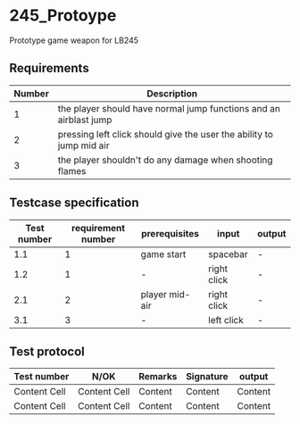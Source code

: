 # 245_Protoype
Prototype game weapon for LB245
## Requirements
| Number  | Description |
| ------------- | ------------- |
| 1 | the player should have normal jump functions and an airblast jump|
| 2 | pressing left click should give the user the ability to jump mid air|
| 3 | the player shouldn't do any damage when shooting flames |


## Testcase specification
| Test number  | requirement number | prerequisites | input | output |
| ------------- | ------------- | ------------ | ------------ | ------------ |
| 1.1 | 1 | game start | spacebar | - |
| 1.2  | 1 | - | right click | - | 
| 2.1 | 2 | player mid-air | right click | - |
| 3.1  | 3 | - | left click | - |

## Test protocol
| Test number  | N/OK | Remarks | Signature | output |
| ------------- | ------------- | ------------ | ------------ | ------------ |
| Content Cell  | Content Cell  |  Content    |  Content    |  Content    |
| Content Cell  | Content Cell  |  Content    |  Content    |  Content    |

